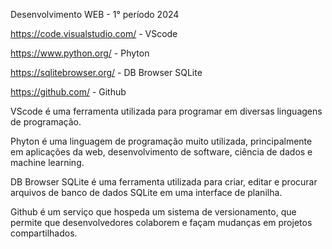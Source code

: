 Desenvolvimento WEB - 1° período 2024

https://code.visualstudio.com/ - VScode

https://www.python.org/ - Phyton

https://sqlitebrowser.org/ - DB Browser SQLite

https://github.com/ - Github

VScode é uma ferramenta utilizada para programar em diversas linguagens de programação.

Phyton é uma linguagem de programação muito utilizada, principalmente em aplicações da web, desenvolvimento de software, ciência de dados e machine learning.

DB Browser SQLite é uma ferramenta utilizada para criar, editar e procurar arquivos de banco de dados SQLite em uma interface de planilha.

Github é um serviço que hospeda um sistema de versionamento, que permite que desenvolvedores colaborem e façam mudanças em projetos compartilhados.
